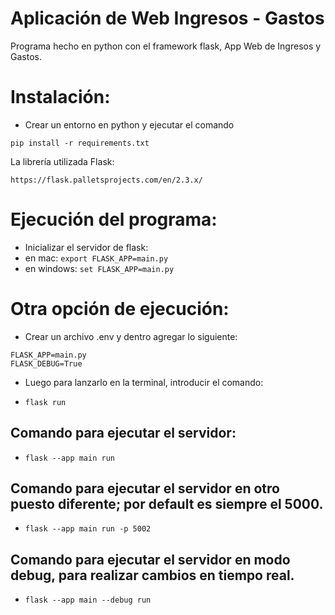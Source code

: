 # Aplicación de Web Ingresos - Gastos

Programa hecho en python con el framework flask, App Web de Ingresos y Gastos.

# Instalación:
- Crear un entorno en python y ejecutar el comando 
```
pip install -r requirements.txt
```

La librería utilizada Flask:
```
https://flask.palletsprojects.com/en/2.3.x/
```

# Ejecución del programa:

- Inicializar el servidor de flask:
- en mac: ```export FLASK_APP=main.py```
- en windows: ```set FLASK_APP=main.py```

# Otra opción de ejecución:
- Crear un archivo .env y dentro agregar lo siguiente:

```
FLASK_APP=main.py
FLASK_DEBUG=True
```

- Luego para lanzarlo en la terminal, introducir el comando:

- ``` flask run ```

## Comando para ejecutar el servidor:
- ```flask --app main run```

## Comando para ejecutar el servidor en otro puesto diferente; por default es siempre el 5000. 
- ```flask --app main run -p 5002``` 

## Comando para ejecutar el servidor en modo debug, para realizar cambios en tiempo real.
- ```flask --app main --debug run```